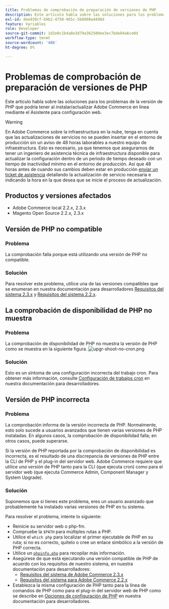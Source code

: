 ```yaml
---
title: Problemas de comprobación de preparación de versiones de PHP
description: Este artículo habla sobre las soluciones para los problemas de la versión de PHP que podría tener al instalar/actualizar Adobe Commerce en línea mediante el Asistente para configuración web.
exl-id: dee939cf-b9b2-4750-965c-5b8908a4498d
feature: Variables
role: Developer
source-git-commit: 1d2e0c1b4a8e3d79a362500ee3ec7bde84a6ce0d
workflow-type: tm+mt
source-wordcount: '486'
ht-degree: 0%

---
```


# Problemas de comprobación de preparación de versiones de PHP

Este artículo habla sobre las soluciones para los problemas de la versión de PHP que podría tener al instalar/actualizar Adobe Commerce en línea mediante el Asistente para configuración web.

>[!WARNING]
>
>En Adobe Commerce sobre la infraestructura en la nube, tenga en cuenta que las actualizaciones de servicios no se pueden insertar en el entorno de producción sin un aviso de 48 horas laborables a nuestro equipo de infraestructura. Esto es necesario, ya que tenemos que asegurarnos de tener un ingeniero de asistencia técnica de infraestructura disponible para actualizar la configuración dentro de un periodo de tiempo deseado con un tiempo de inactividad mínimo en el entorno de producción. Así que 48 horas antes de cuando sus cambios deben estar en producción [enviar un ticket de asistencia](/help/help-center-guide/help-center/magento-help-center-user-guide.md#submit-ticket) detallando la actualización de servicio necesaria e indicando la hora en la que desea que se inicie el proceso de actualización.

## Productos y versiones afectados

* Adobe Commerce local 2.2.x, 2.3.x
* Magento Open Source 2.2.x, 2.3.x

## Versión de PHP no compatible

### Problema

La comprobación falla porque está utilizando una versión de PHP no compatible.

### Solución

Para resolver este problema, utilice una de las versiones compatibles que se enumeran en nuestra documentación para desarrolladores [Requisitos del sistema 2.3.x](https://devdocs.magento.com/guides/v2.3/install-gde/system-requirements.html) y [Requisitos del sistema 2.2.x](https://devdocs.magento.com/guides/v2.2/install-gde/system-requirements.html).

## La comprobación de disponibilidad de PHP no muestra

### Problema

La comprobación de disponibilidad de PHP no muestra la versión de PHP como se muestra en la siguiente figura.
![upgr-shoot-no-cron.png](assets/upgr-tshoot-no-cron.png)

### Solución

Esto es un síntoma de una configuración incorrecta del trabajo cron. Para obtener más información, consulte [Configuración de trabajos cron](https://devdocs.magento.com/guides/v2.3/install-gde/install/post-install-config.html#post-install-cron) en nuestra documentación para desarrolladores.

## Versión de PHP incorrecta

### Problema

La comprobación informa de la versión incorrecta de PHP. Normalmente, esto solo sucede a usuarios avanzados que tienen varias versiones de PHP instaladas. En algunos casos, la comprobación de disponibilidad falla; en otros casos, puede superarse.

Si la versión de PHP reportada por la comprobación de disponibilidad es incorrecta, es el resultado de una discrepancia de versiones de PHP entre la CLI de PHP y el plug-in del servidor web. Adobe Commerce requiere que utilice *una versión* de PHP tanto para la CLI (que ejecuta cron) como para el servidor web (que ejecuta Commerce Admin, Component Manager y System Upgrade).

### Solución

Suponemos que si tienes este problema, eres un usuario avanzado que probablemente ha instalado varias versiones de PHP en tu sistema.

Para resolver el problema, intente lo siguiente:

* Reinicie su servidor web o php-fm.
* Compruebe la `$PATH` para múltiples rutas a PHP.
* Utilice el `which php` para localizar el primer ejecutable de PHP en su ruta; si no es correcto, quítelo o cree un enlace simbólico a la versión de PHP correcta.
* Utilice un [`phpinfo.php`](https://devdocs.magento.com/guides/v2.3/install-gde/prereq/optional.html#install-optional-phpinfo) para recopilar más información.
* Asegúrese de que está ejecutando una versión compatible de PHP de acuerdo con los requisitos de nuestro sistema, en nuestra documentación para desarrolladores:
   * [Requisitos del sistema de Adobe Commerce 2.3.x](https://devdocs.magento.com/guides/v2.3/install-gde/system-requirements.html)
   * [Requisitos del sistema para Adobe Commerce 2.2.x](https://devdocs.magento.com/guides/v2.2/install-gde/system-requirements.html)
* Establezca la misma configuración de PHP tanto para la línea de comandos de PHP como para el plug-in del servidor web de PHP como se describe en [Opciones de configuración de PHP](https://devdocs.magento.com/guides/v2.3/install-gde/prereq/php-centos-ubuntu.html) en nuestra documentación para desarrolladores.
